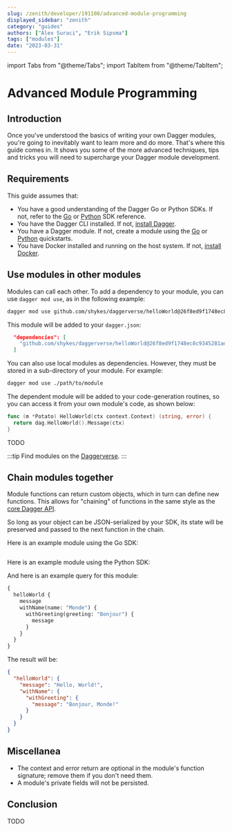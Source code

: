 ```yaml
---
slug: /zenith/developer/191108/advanced-module-programming
displayed_sidebar: "zenith"
category: "guides"
authors: ["Alex Suraci", "Erik Sipsma"]
tags: ["modules"]
date: "2023-03-31"
---
```


import Tabs from "@theme/Tabs";
import TabItem from "@theme/TabItem";

# Advanced Module Programming

## Introduction

Once you've understood the basics of writing your own Dagger modules, you're going to inevitably want to learn more and do more. That's where this guide comes in. It shows you some of the more advanced techniques, tips and tricks you will need to supercharge your Dagger module development.

## Requirements

This guide assumes that:

- You have a good understanding of the Dagger Go or Python SDKs. If not, refer to the [Go](https://pkg.go.dev/dagger.io/dagger) or [Python](https://dagger-io.readthedocs.org/) SDK reference.
- You have the Dagger CLI installed. If not, [install Dagger](../../../current/cli/465058-install.md).
- You have a Dagger module. If not, create a module using the [Go](../../developer/quickstarts/525021-go.md) or [Python](../../developer/quickstarts/419481-python.md) quickstarts.
- You have Docker installed and running on the host system. If not, [install Docker](https://docs.docker.com/engine/install/).

## Use modules in other modules

Modules can call each other. To add a dependency to your module, you can use `dagger mod use`, as in the following example:

```sh
dagger mod use github.com/shykes/daggerverse/helloWorld@26f8ed9f1748ec8c9345281add850fd392441990
```

This module will be added to your `dagger.json`:

```json
  "dependencies": [
    "github.com/shykes/daggerverse/helloWorld@26f8ed9f1748ec8c9345281add850fd392441990"
  ]
```

You can also use local modules as dependencies. However, they must be stored in a sub-directory of your module. For example:

```sh
dagger mod use ./path/to/module
```

The dependent module will be added to your code-generation routines, so you can access it from your own module's code, as shown below:

<Tabs groupId="language">
<TabItem value="Go">

```go
func (m *Potato) HelloWorld(ctx context.Context) (string, error) {
  return dag.HelloWorld().Message(ctx)
}
```

</TabItem>
<TabItem value="Python">

TODO

</TabItem>
</Tabs>

:::tip
Find modules on the [Daggerverse](https://daggerverse.dev).
:::

## Chain modules together

Module functions can return custom objects, which in turn can define new functions. This allows for "chaining" of functions in the same style as the [core Dagger API](https://docs.dagger.io/api/reference).

So long as your object can be JSON-serialized by your SDK, its state will be preserved and passed to the next function in the chain.

<Tabs groupId="language">
<TabItem value="Go">

Here is an example module using the Go SDK:

```go file=./snippets/advanced-module-programming/chaining/main.go
```

</TabItem>
<TabItem value="Python">

Here is an example module using the Python SDK:

</TabItem>
</Tabs>

And here is an example query for this module:

```graphql
{
  helloWorld {
    message
    withName(name: "Monde") {
      withGreeting(greeting: "Bonjour") {
        message
      }
    }
  }
}
```

The result will be:

```json
{
  "helloWorld": {
    "message": "Hello, World!",
    "withName": {
      "withGreeting": {
        "message": "Bonjour, Monde!"
      }
    }
  }
}
```

## Miscellanea

- The context and error return are optional in the module's function signature; remove them if you don't need them.
- A module's private fields will not be persisted.

## Conclusion

TODO
